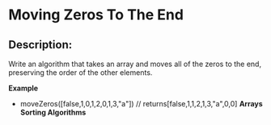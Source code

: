 # Moving Zeros To The End
## Description:
Write an algorithm that takes an array and moves all of the zeros to the end, preserving the order of the other elements.

__Example__
- moveZeros([false,1,0,1,2,0,1,3,"a"]) // returns[false,1,1,2,1,3,"a",0,0]
**Arrays Sorting Algorithms**